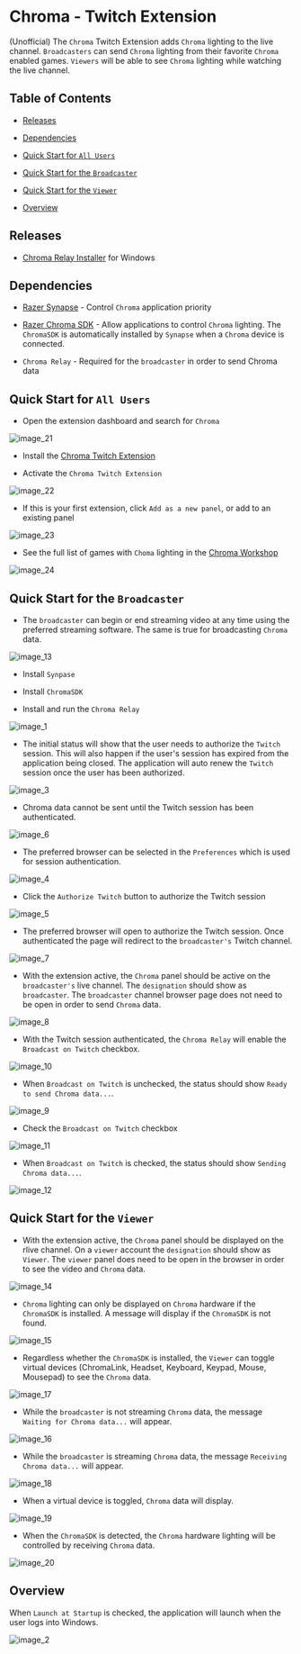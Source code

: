 # Chroma - Twitch Extension
(Unofficial) The `Chroma` Twitch Extension adds `Chroma` lighting to the live channel. `Broadcasters` can send `Chroma` lighting from their favorite `Chroma` enabled games. `Viewers` will be able to see `Chroma` lighting while watching the live channel.

## Table of Contents

* [Releases](#releases)

* [Dependencies](#dependencies)

* [Quick Start for `All Users`](#quick-start-for-all-users)

* [Quick Start for the `Broadcaster`](#quick-start-for-the-broadcaster)

* [Quick Start for the `Viewer`](#quick-start-for-the-viewer)

* [Overview](#Overview)

## Releases

* [Chroma Relay Installer](https://github.com/tgraupmann/ChromaTwitchExtension/releases) for Windows

## Dependencies

* [Razer Synapse](https://www.razerzone.com/synapse) - Control `Chroma` application priority

* [Razer Chroma SDK](http://developer.razerzone.com/works-with-chroma/download/) - Allow applications to control `Chroma` lighting. The `ChromaSDK` is automatically installed by `Synapse` when a `Chroma` device is connected.

* `Chroma Relay` - Required for the `broadcaster` in order to send Chroma data

## Quick Start for `All Users`

* Open the extension dashboard and search for `Chroma`

![image_21](images/image_21.png)

* Install the [Chroma Twitch Extension](https://www.twitch.tv/ext/68yadm5zjklpm8jmmxjso3kgjp76n5-0.0.1)

* Activate the `Chroma Twitch Extension`

![image_22](images/image_22.png)

* If this is your first extension, click `Add as a new panel`, or add to an existing panel

![image_23](images/image_23.png)

* See the full list of games with `Choma` lighting in the [Chroma Workshop](https://www2.razerzone.com/chroma-workshop/games)

![image_24](images/image_24.png)

## Quick Start for the `Broadcaster`

* The `broadcaster` can begin or end streaming video at any time using the preferred streaming software. The same is true for broadcasting `Chroma` data.

![image_13](images/image_13.png)

* Install `Synpase`

* Install `ChromaSDK`

* Install and run the `Chroma Relay`

![image_1](images/image_1.png)

* The initial status will show that the user needs to authorize the `Twitch` session. This will also happen if the user's session has expired from the application being closed. The application will auto renew the `Twitch` session once the user has been authorized.

![image_3](images/image_3.png)

* Chroma data cannot be sent until the Twitch session has been authenticated.

![image_6](images/image_6.png)

* The preferred browser can be selected in the `Preferences` which is used for session authentication.

![image_4](images/image_4.png)

* Click the `Authorize Twitch` button to authorize the Twitch session

![image_5](images/image_5.png)

* The preferred browser will open to authorize the Twitch session. Once authenticated the page will redirect to the `broadcaster's` Twitch channel.

![image_7](images/image_7.png)

* With the extension active, the `Chroma` panel should be active on the `broadcaster's` live channel. The `designation` should show as `broadcaster`. The `broadcaster` channel browser page does not need to be open in order to send `Chroma` data. 

![image_8](images/image_8.png)

* With the Twitch session authenticated, the `Chroma Relay` will enable the `Broadcast on Twitch` checkbox.

![image_10](images/image_10.png)

* When `Broadcast on Twitch` is unchecked, the status should show `Ready to send Chroma data...`.

![image_9](images/image_9.png)

* Check the `Broadcast on Twitch` checkbox

![image_11](images/image_11.png)

* When `Broadcast on Twitch` is checked, the status should show `Sending Chroma data...`.

![image_12](images/image_12.png)

## Quick Start for the `Viewer`

* With the extension active, the `Chroma` panel should be displayed on the rlive channel. On a `viewer` account the `designation` should show as `Viewer`. The `viewer` panel does need to be open in the browser in order to see the video and `Chroma` data. 

![image_14](images/image_14.png)

* `Chroma` lighting can only be displayed on `Chroma` hardware if the `ChromaSDK` is installed. A message will display if the `ChromaSDK` is not found.

![image_15](images/image_15.png)

* Regardless whether the `ChromaSDK` is installed, the `Viewer` can toggle virtual devices (ChromaLink, Headset, Keyboard, Keypad, Mouse, Mousepad) to see the `Chroma` data.

![image_17](images/image_17.png)

* While the `broadcaster` is not streaming `Chroma` data, the message `Waiting for Chroma data...` will appear.

![image_16](images/image_16.png)

* While the `broadcaster` is streaming `Chroma` data, the message `Receiving Chroma data...` will appear.

![image_18](images/image_18.png)

* When a virtual device is toggled, `Chroma` data will display.

![image_19](images/image_19.png)

* When the `ChromaSDK` is detected, the `Chroma` hardware lighting will be controlled by receiving `Chroma` data.

![image_20](images/image_20.png)

## Overview

When `Launch at Startup` is checked, the application will launch when the user logs into Windows.

![image_2](images/image_2.png)
